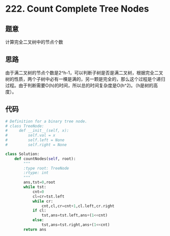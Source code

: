 # 222. Count Complete Tree Nodes
## 题意
计算完全二叉树中的节点个数
## 思路
由于满二叉树的节点个数是2^h-1，可以判断子树是否是满二叉树，根据完全二叉树的性质，两个子树中必有一棵是满的，另一颗是完全的，那么这个过程是个递归过程。由于判断需要O(h)的时间，所以总的时间复杂度是O(h^2)。（h是树的高度）。
## 代码
``` python
# Definition for a binary tree node.
# class TreeNode:
#     def __init__(self, x):
#         self.val = x
#         self.left = None
#         self.right = None

class Solution:
    def countNodes(self, root):
        """
        :type root: TreeNode
        :rtype: int
        """
        ans,tst=0,root
        while tst:
            cnt=0
            cl=cr=tst.left
            while cr:
                cnt,cl,cr=cnt+1,cl.left,cr.right
            if cl:
                tst,ans=tst.left,ans+(1<<cnt)
            else:
                tst,ans=tst.right,ans+(1<<cnt)
        return ans
```
